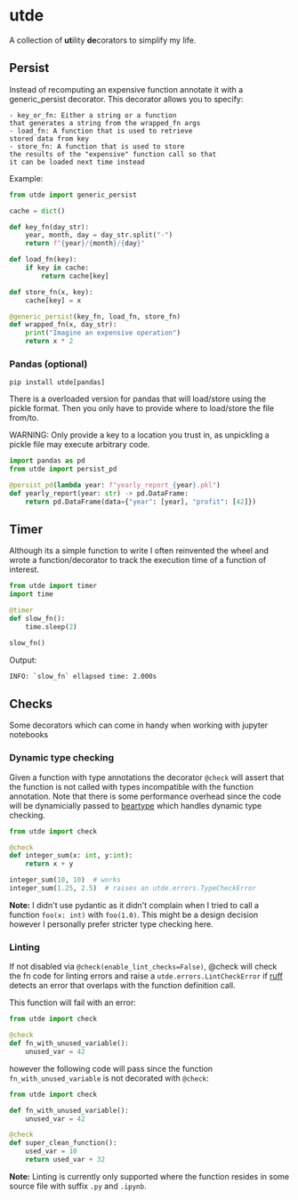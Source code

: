 # utde

A collection of **ut**ility **de**corators to simplify
my life.


## Persist

Instead of recomputing an expensive function
annotate it with a generic_persist decorator.
This decorator allows you to specify:

    - key_or_fn: Either a string or a function
    that generates a string from the wrapped_fn args
    - load_fn: A function that is used to retrieve
    stored data from key
    - store_fn: A function that is used to store
    the results of the "expensive" function call so that
    it can be loaded next time instead

Example:

```python
from utde import generic_persist

cache = dict()

def key_fn(day_str):
    year, month, day = day_str.split("-")
    return f"{year}/{month}/{day}"

def load_fn(key):
    if key in cache:
        return cache[key]

def store_fn(x, key):
    cache[key] = x

@generic_persist(key_fn, load_fn, store_fn)
def wrapped_fn(x, day_str):
    print("Imagine an expensive operation")
    return x * 2
```

### Pandas (optional)

`pip install utde[pandas]`

There is a overloaded version for pandas that will load/store
using the pickle format. Then you only have to provide where
to load/store the file from/to.

WARNING: Only provide a key to a location you trust in, as
unpickling a pickle file may execute arbitrary code.

```python
import pandas as pd
from utde import persist_pd

@persist_pd(lambda year: f"yearly_report_{year}.pkl")
def yearly_report(year: str) -> pd.DataFrame:
    return pd.DataFrame(data={"year": [year], "profit": [42]})
```

## Timer

Although its a simple function to write I often reinvented the
wheel and wrote a function/decorator to track the execution time
of a function of interest. 

```python
from utde import timer
import time

@timer
def slow_fn():
    time.sleep(2)

slow_fn()
```

Output:
```bash
INFO: `slow_fn` ellapsed time: 2.000s
```

## Checks

Some decorators which can come in handy when working with
jupyter notebooks

### Dynamic type checking

Given a function with type annotations the decorator
`@check` will assert that the function is not called with
types incompatible with the function annotation.
Note that there is some performance overhead since the code
will be dynamicially passed to [beartype](https://beartype.readthedocs.io/en/latest/) which handles dynamic type checking.


```python
from utde import check

@check
def integer_sum(x: int, y:int):
    return x + y

integer_sum(10, 10)  # works
integer_sum(1.25, 2.5)  # raises an utde.errors.TypeCheckError
```

**Note:** I didn't use pydantic as it didn't complain when I tried to call
a function `foo(x: int)` with `foo(1.0)`. This might be a design decision
however I personally prefer stricter type checking here.

### Linting

If not disabled via `@check(enable_lint_checks=False)`, @check
will check the fn code for linting errors and raise a `utde.errors.LintCheckError`
if [ruff](https://docs.astral.sh/ruff/linter/) detects an error that overlaps
with the function definition call.


This function will fail with an error:
```python
from utde import check

@check
def fn_with_unused_variable():
    unused_var = 42
```

however the following code will pass since
the function `fn_with_unused_variable` is not decorated
with `@check`:

```python
from utde import check

def fn_with_unused_variable():
    unused_var = 42

@check
def super_clean_function():
    used_var = 10
    return used_var + 32
```

**Note:** Linting is currently only supported where the function
resides in some source file with suffix `.py` and `.ipynb`.
